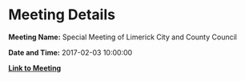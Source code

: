 # Meeting Details

**Meeting Name:** Special Meeting of Limerick City and County Council

**Date and Time:** 2017-02-03 10:00:00

**[Link to Meeting](https://www.limerick.ie/council/whats-on/special-meeting-limerick-city-and-county-council-1)**
